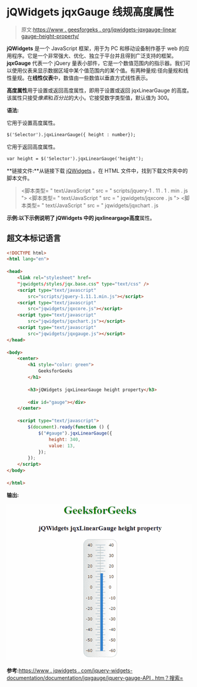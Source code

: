 # jQWidgets jqxGauge 线规高度属性

> 原文:[https://www . geesforgeks . org/jqwidgets-jqxgauge-linear gauge-height-property/](https://www.geeksforgeeks.org/jqwidgets-jqxgauge-lineargauge-height-property/)

**jQWidgets** 是一个 JavaScript 框架，用于为 PC 和移动设备制作基于 web 的应用程序。它是一个非常强大、优化、独立于平台并且得到广泛支持的框架。 **jqxGauge** 代表一个 jQuery 量表小部件，它是一个数值范围内的指示器。我们可以使用仪表来显示数据区域中某个值范围内的某个值。有两种量规:径向量规和线性量规。在**线性仪表**中，数值由一些数值以垂直方式线性表示。

**高度属性**用于设置或返回高度属性，即用于设置或返回 jqxLinearGauge 的高度。该属性只接受*像素*和*百分比*的大小。它接受数字类型值，默认值为 300。

**语法:**

它用于设置高度属性。

```html
$('Selector').jqxLinearGauge({ height : number});
```

它用于返回高度属性。

```html
var height = $('Selector').jqxLinearGauge('height');
```

**链接文件:**从链接下载 [jQWidgets](https://www.jqwidgets.com/download/) 。在 HTML 文件中，找到下载文件夹中的脚本文件。

> <link rel="”stylesheet”" href="”jqwidgets/styles/jqx.base.css”" type="”text/css”">
> <脚本类型= " text/JavaScript " src = " scripts/jquery-1 . 11 . 1 . min . js "></脚本类型>
> <脚本类型= " text/JavaScript " src = " jqwidgets/jqxcore . js "></脚本类型>
> <脚本类型= " text/JavaScript " src = " jqwidgets/jqxchart . js

**示例:**以下示例说明了 jQWidgets 中的 jqxlineargage**高度**属性。

## 超文本标记语言

```html
<!DOCTYPE html>
<html lang="en">

<head>
    <link rel="stylesheet" href=
    "jqwidgets/styles/jqx.base.css" type="text/css" />
    <script type="text/javascript" 
        src="scripts/jquery-1.11.1.min.js"></script>
    <script type="text/javascript" 
        src="jqwidgets/jqxcore.js"></script>
    <script type="text/javascript" 
        src="jqwidgets/jqxchart.js"></script>
    <script type="text/javascript" 
        src="jqwidgets/jqxgauge.js"></script>
</head>

<body>
    <center>
        <h1 style="color: green">
            GeeksforGeeks
        </h1>

        <h3>jQWidgets jqxLinearGauge height property</h3>

        <div id="gauge"></div>
    </center>

    <script type="text/javascript">
        $(document).ready(function () {
            $("#gauge").jqxLinearGauge({
                height: 340,
                value: 13,
            });
        });
    </script>
</body>

</html>
```

**输出:**

![](img/c3810880594e09b584c5233bed0a2766.png)

**参考:**[https://www . jqwidgets . com/jquery-widgets-documentation/documentation/jqxgauge/jquery-gauge-API . htm？搜索=](https://www.jqwidgets.com/jquery-widgets-documentation/documentation/jqxgauge/jquery-gauge-api.htm?search=)